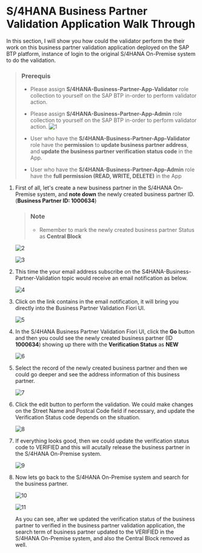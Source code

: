 # S/4HANA Business Partner Validation Application Walk Through

In this section, I will show you how could the validator perform the their work on this business partner validation application deployed on the SAP BTP platform, instance of login to the original S/4HANA On-Premise system to do the validation.

> ### **Prerequis**
> - Please assign **S/4HANA-Business-Partner-App-Validator** role collection to yourself on the SAP BTP in-order to perform validator action.
> - Please assign **S/4HANA-Business-Partner-App-Admin** role collection to yourself on the SAP BTP in-order to perform validator action.
>   ![1](https://user-images.githubusercontent.com/29527722/223295676-15cadf6b-e941-443a-872e-f64db0342a26.png)
>  
> - User who have the **S/4HANA-Business-Partner-App-Validator** role have the **permission** to **update business partner address**, and **update the business partner verification status code** in the App.
> - User who have the **S/4HANA-Business-Partner-App-Admin** role have the **full permission (READ, WRITE, DELETE)** in the App



1. First of all, let's create a new business partner in the S/4HANA On-Premise system, and **note down** the newly created business partner ID. (**Business Partner ID: 1000634**)
    
    > ### **Note**
    > - Remember to mark the newly created business partner Status as **Central Block**

    ![2](https://user-images.githubusercontent.com/29527722/223295701-36302c27-8536-4c8e-8d2d-9159ba434bf7.png)
    
    ![3](https://user-images.githubusercontent.com/29527722/223295716-1200408d-c8e1-4760-85c9-e239fd557f93.png)

2. This time the your email address subscribe on the S4HANA-Business-Partner-Validation topic would receive an email notification as below.

    ![4](https://user-images.githubusercontent.com/29527722/223295746-09a3c89c-f2e6-4e53-9a50-5f83b7ede2f5.png)

3. Click on the link contains in the email notification, it will bring you directly into the Business Partner Validation Fiori UI. 

    ![5](https://user-images.githubusercontent.com/29527722/223295760-902022e0-084b-4054-93c0-bfb7f99e3e38.png)
    
4. In the S/4HANA Business Partner Validation Fiori UI, click the **Go** button and then you could see the newly created business partner (ID **1000634**) showing up there with the **Verification Status** as **NEW**

    ![6](https://user-images.githubusercontent.com/29527722/223295771-3808113f-2f2a-4541-a089-290de9bbe24e.png)

5. Select the record of the newly created business partner and then we could go deeper and see the address information of this business partner.

    ![7](https://user-images.githubusercontent.com/29527722/223295783-5e5e4dea-cc2f-496a-9273-c054833c7576.png)

6. Click the edit button to perform the validation. We could make changes on the Street Name and Postcal Code field if necessary, and update the Verification Status code depends on the situation.

    ![8](https://user-images.githubusercontent.com/29527722/223295796-8cb1ee3a-a196-44db-a839-194bfbc432be.png)
    
7. If everything looks good, then we could update the verification status code to VERIFIED and this will acutally release the business partner in the S/4HANA On-Premise system. 
    
    ![9](https://user-images.githubusercontent.com/29527722/223295807-ab75ecbf-f9e0-44bb-a49a-a6bd6be7071e.png)
    
8. Now lets go back to the S/4HANA On-Premise system and search for the business partner. 

    ![10](https://user-images.githubusercontent.com/29527722/223295820-0ae0de6a-fd34-4861-8877-5d9320b2fb73.png)
    
    ![11](https://user-images.githubusercontent.com/29527722/223295839-73cf6b4b-df27-4f71-b6df-0760ccf526a9.png)
    
    As you can see, after we updated the verification status of the business partner to verified in the business partner validation application, the search term of business partner updated to the VERIFIED in the S/4HANA On-Premise system, and also the Central Block removed as well. 
